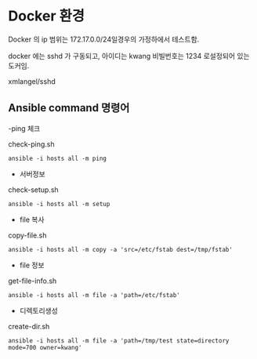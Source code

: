 # Docker 환경
Docker 의 ip 범위는 172.17.0.0/24일경우의 가정하에서 테스트함.

docker 에는 sshd 가 구동되고, 아이디는 kwang 비빌번호는 1234 로설정되어 있는 도커임.

xmlangel/sshd

## Ansible command 명령어

-ping 체크
 
 check-ping.sh

````
ansible -i hosts all -m ping
````

- 서버정보

check-setup.sh
```
ansible -i hosts all -m setup
```

- file 복사

copy-file.sh

```
ansible -i hosts all -m copy -a 'src=/etc/fstab dest=/tmp/fstab'
```

- file 정보

get-file-info.sh
```
ansible -i hosts all -m file -a 'path=/etc/fstab'
```
- 디렉토리생성

create-dir.sh
```
ansible -i hosts all -m file -a 'path=/tmp/test state=directory mode=700 owner=kwang'
```